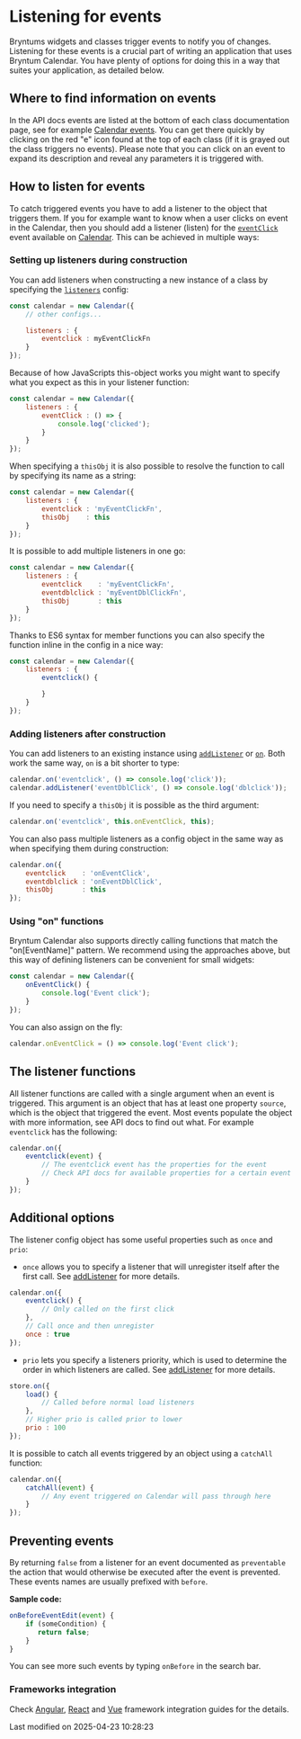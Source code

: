 # Listening for events

Bryntums widgets and classes trigger events to notify you of changes. Listening for these events is a crucial part of
writing an application that uses Bryntum Calendar. You have plenty of options for doing this in a way that suites your
application, as detailed below.

## Where to find information on events

In the API docs events are listed at the bottom of each class documentation page, see for example
[Calendar events](#Calendar/view/Calendar#events). You can get there quickly by clicking on the red "e" icon found at
the top of each class (if it is grayed out the class triggers no events). Please note that you can click on an event to
expand its description and reveal any parameters it is triggered with.

## How to listen for events

To catch triggered events you have to add a listener to the object that triggers them. If you for example want to know
when a user clicks on event in the Calendar, then you should add a listener (listen) for the
[`eventClick`](#Calendar/view/Calendar#event-eventClick) event available on
[Calendar](#Calendar/view/Calendar). This can be achieved in multiple ways:

### Setting up listeners during construction

You can add listeners when constructing a new instance of a class by specifying the
[`listeners`](#Core/mixin/Events#config-listeners) config:

```javascript
const calendar = new Calendar({
    // other configs...

    listeners : {
        eventclick : myEventClickFn
    }
});
```

Because of how JavaScripts this-object works you might want to specify what you expect as this in your listener
function:

```javascript
const calendar = new Calendar({
    listeners : {
        eventClick : () => {
            console.log('clicked');
        }
    }
});
```

When specifying a `thisObj` it is also possible to resolve the function to call by specifying its name as a string:

```javascript
const calendar = new Calendar({
    listeners : {
        eventclick : 'myEventClickFn',
        thisObj    : this
    }
});
```

It is possible to add multiple listeners in one go:

```javascript
const calendar = new Calendar({
    listeners : {
        eventclick    : 'myEventClickFn',
        eventdblclick : 'myEventDblClickFn',
        thisObj       : this
    }
});
```

Thanks to ES6 syntax for member functions you can also specify the function inline in the config in a nice way:

```javascript
const calendar = new Calendar({
    listeners : {
        eventclick() {

        }
    }
});
```

### Adding listeners after construction

You can add listeners to an existing instance using [`addListener`](#Core/mixin/Events#function-addListener) or
[`on`](#Core/mixin/Events#function-on). Both work the same way, `on` is a bit shorter to type:

```javascript
calendar.on('eventclick', () => console.log('click'));
calendar.addListener('eventDblClick', () => console.log('dblclick'));
```

If you need to specify a `thisObj` it is possible as the third argument:

```javascript
calendar.on('eventclick', this.onEventClick, this);
```

You can also pass multiple listeners as a config object in the same way as when specifying them during construction:

```javascript
calendar.on({
    eventclick    : 'onEventClick',
    eventdblclick : 'onEventDblClick',
    thisObj       : this
});
```

### Using "on" functions

Bryntum Calendar also supports directly calling functions that match the "on[EventName]" pattern. We recommend using the
approaches above, but this way of defining listeners can be convenient for small widgets:

```javascript
const calendar = new Calendar({
    onEventClick() {
        console.log('Event click');
    }
});
```

You can also assign on the fly:

```javascript
calendar.onEventClick = () => console.log('Event click');
```

## The listener functions

All listener functions are called with a single argument when an event is triggered. This argument is an object that has
at least one property `source`, which is the object that triggered the event. Most events populate the object with
more information, see API docs to find out what. For example `eventclick` has the following:

```javascript
calendar.on({
    eventclick(event) {
        // The eventclick event has the properties for the event
        // Check API docs for available properties for a certain event 
    }
});
```

## Additional options

The listener config object has some useful properties such as `once` and `prio`:

* `once` allows you to specify a listener that will unregister itself after the first call.
  See [addListener](#Core/mixin/Events#function-addListener) for more details.

```javascript
calendar.on({
    eventclick() {
        // Only called on the first click
    },
    // Call once and then unregister
    once : true
});
```

* `prio` lets you specify a listeners priority, which is used to determine the order in which listeners are called.
  See [addListener](#Core/mixin/Events#function-addListener) for more details.

```javascript
store.on({
    load() {
        // Called before normal load listeners
    },
    // Higher prio is called prior to lower
    prio : 100
});
```

It is possible to catch all events triggered by an object using a `catchAll` function:

```javascript
calendar.on({
    catchAll(event) {
        // Any event triggered on Calendar will pass through here
    }
});
```

## Preventing events

By returning `false` from a listener for an event documented as `preventable` the action that would otherwise be
executed after the event is prevented. These events names are usually prefixed with `before`.

**Sample code:**

```javascript
onBeforeEventEdit(event) {
    if (someCondition) {
       return false;
    } 
}
```

You can see more such events by typing `onBefore` in the search bar.

### Frameworks integration

Check
[Angular](#Calendar/guides/integration/angular/events.md#preventable-events),
[React](#Calendar/guides/integration/react/events.md#preventable-events) and 
[Vue](#Calendar/guides/integration/vue/events.md#preventable-events) framework integration guides for the details.


<p class="last-modified">Last modified on 2025-04-23 10:28:23</p>